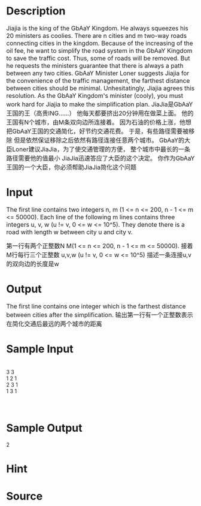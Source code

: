 
# Description

<div class="content"><p><span style="font-size: medium">Jiajia is the king of the GbAaY Kingdom. He always squeezes his 20 ministers as coolies. There are n cities and m two-way roads connecting cities in the kingdom. Because of the increasing of the oil fee, he want to simplify the road system in the GbAaY Kingdom to save the traffic cost. Thus, some of roads will be removed. But he requests the ministers guarantee that there is always a path between any two cities. GbAaY Minister Loner suggests Jiajia for the convenience of the traffic management, the farthest distance between cities should be minimal. Unhesitatingly, Jiajia agrees this resolution. As the GbAaY Kingdom&#39;s minister (cooly), you must work hard for Jiajia to make the simplification plan. JiaJia是GbAaY王国的王（高贵ING……） 他每天都要挤出20分钟用在做菜上面。 他的王国有N个城市，由M条双向边所连接着。 因为石油的价格上涨，他想把GbAaY王国的交通简化，好节约交通花费。 于是，有些路径需要被移除 但是依然保证移除之后依然有路径连接任意两个城市。 GbAaY的大臣Loner建议JiaJia，为了使交通管理的方便， 整个城市中最长的一条路径需要他的值最小 JiaJia迅速答应了大臣的这个决定。 你作为GbAaY王国的一个大臣，你必须帮助JiaJia简化这个问题 </span></p></div>

# Input

<div class="content"><p><span style="font-size: medium">The first line contains two integers n, m (1 &lt;= n &lt;= 200, n - 1 &lt;= m &lt;= 50000). Each line of the following m lines contains three integers u, v, w (u != v, 0 &lt;= w &lt;= 10^5). They denote there is a road with length w between city u and city v.</span></p>
<p><span style="font-size: medium"> 第一行有两个正整数N M(1 &lt;= n &lt;= 200, n - 1 &lt;= m &lt;= 50000). 接着M行每行三个正整数 u,v,w (u != v, 0 &lt;= w &lt;= 10^5) 描述一条连接u,v的双向边的长度是w</span></p></div>

# Output

<div class="content"><p><span style="font-size: medium">The first line contains one integer which is the farthest distance between cities after the simplification. 输出第一行有一个正整数表示在简化交通后最远的两个城市的距离 </span></p></div>

# Sample Input

<div class="content"><span class="sampledata"><br/>
3 3<br/>
1 2 1<br/>
2 3 1<br/>
1 3 1<br/>
<br/>
<br/>
</span></div>

# Sample Output

<div class="content"><span class="sampledata">2</span></div>

# Hint

<div class="content"><p></p></div>

# Source

<div class="content"><p><a href="problemset.php?search="></a></p></div>

